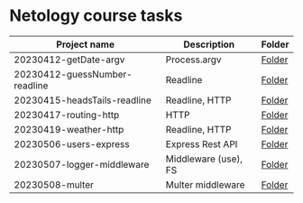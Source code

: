 # Netology course tasks

| Project name                   | Description           | Folder
| ------------------------------ | --------------------- | ------------------------------------------
| 20230412-getDate-argv          | Process.argv          | [Folder](./20230412-getDate-argv)
| 20230412-guessNumber-readline  | Readline              | [Folder](./20230412-guessNumber-readline)
| 20230415-headsTails-readline   | Readline, HTTP        | [Folder](./20230415-headsTails-readline)
| 20230417-routing-http          | HTTP                  | [Folder](./20230417-routing-http)
| 20230419-weather-http          | Readline, HTTP        | [Folder](./20230419-weather-http)
| 20230506-users-express         | Express Rest API      | [Folder](./20230506-users-express)
| 20230507-logger-middleware     | Middleware (use), FS  | [Folder](./20230507-logger-middleware)
| 20230508-multer                | Multer middleware     | [Folder](./20230508-multer)
